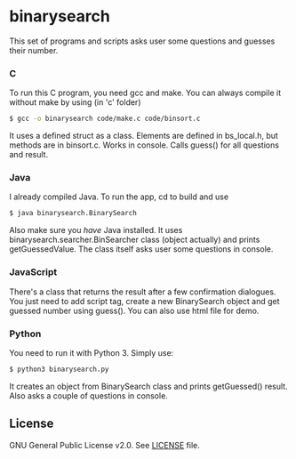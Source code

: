 # binarysearch

This set of programs and scripts asks user some questions and guesses their number.

### C
To run this C program, you need gcc and make. You can always compile it without make by using (in 'c' folder)
```sh
$ gcc -o binarysearch code/make.c code/binsort.c
```
It uses a defined struct as a class. Elements are defined in bs_local.h, but methods are in binsort.c. Works in console. Calls guess() for all questions and result.

### Java
I already compiled Java. To run the app, cd to build and use 
```sh
$ java binarysearch.BinarySearch
```
Also make sure you *have* Java installed.
It uses binarysearch.searcher.BinSearcher class (object actually) and prints getGuessedValue. The class itself asks user some questions in console.

### JavaScript
There's a class that returns the result after a few confirmation dialogues. You just need to add script tag, create a new BinarySearch object and get guessed number using guess(). You can also use html file for demo.

### Python
You need to run it with Python 3. Simply use:
```sh
$ python3 binarysearch.py
```
It creates an object from BinarySearch class and prints getGuessed() result. Also asks a couple of questions in console.


License
----

GNU General Public License v2.0. See [LICENSE](https://github.com/SudoWaster/binarysearch/blob/master/LICENSE) file.
